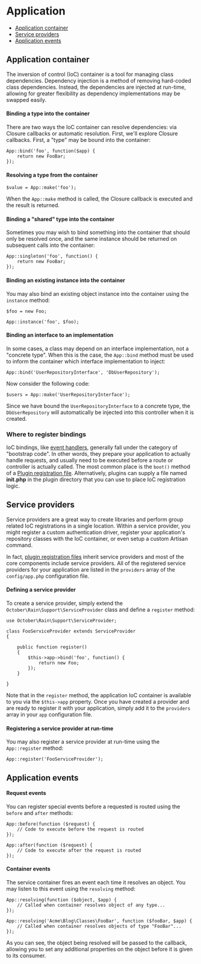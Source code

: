# Application

- [Application container](#app-container)
- [Service providers](#service-providers)
- [Application events](#application-events)

<a name="app-container"></a>
## Application container

The inversion of control (IoC) container is a tool for managing class dependencies. Dependency injection is a method of removing hard-coded class dependencies. Instead, the dependencies are injected at run-time, allowing for greater flexibility as dependency implementations may be swapped easily.

#### Binding a type into the container

There are two ways the IoC container can resolve dependencies: via Closure callbacks or automatic resolution. First, we'll explore Closure callbacks. First, a "type" may be bound into the container:

    App::bind('foo', function($app) {
        return new FooBar;
    });

#### Resolving a type from the container

    $value = App::make('foo');

When the `App::make` method is called, the Closure callback is executed and the result is returned.

#### Binding a "shared" type into the container

Sometimes you may wish to bind something into the container that should only be resolved once, and the same instance should be returned on subsequent calls into the container:

    App::singleton('foo', function() {
        return new FooBar;
    });

#### Binding an existing instance into the container

You may also bind an existing object instance into the container using the `instance` method:

    $foo = new Foo;

    App::instance('foo', $foo);

#### Binding an interface to an implementation

In some cases, a class may depend on an interface implementation, not a "concrete type". When this is the case, the `App::bind` method must be used to inform the container which interface implementation to inject:

    App::bind('UserRepositoryInterface', 'DbUserRepository');

Now consider the following code:

    $users = App::make('UserRepositoryInterface');

Since we have bound the `UserRepositoryInterface` to a concrete type, the `DbUserRepository` will automatically be injected into this controller when it is created.

<a name="where-to-register"></a>
### Where to register bindings

IoC bindings, like [event handlers](events), generally fall under the category of "bootstrap code". In other words, they prepare your application to actually handle requests, and usually need to be executed before a route or controller is actually called. The most common place is the `boot()` method of a [Plugin registration file](../plugin/registration#registration-methods). Alternatively, plugins can supply a file named **init.php** in the plugin directory that you can use to place IoC registration logic.

<a name="service-providers"></a>
## Service providers

Service providers are a great way to create libraries and perform group related IoC registrations in a single location. Within a service provider, you might register a custom authentication driver, register your application's repository classes with the IoC container, or even setup a custom Artisan command.

In fact, [plugin registration files](../plugin/registration) inherit service providers and most of the core components include service providers. All of the registered service providers for your application are listed in the `providers` array of the `config/app.php` configuration file.

#### Defining a service provider

To create a service provider, simply extend the `October\Rain\Support\ServiceProvider` class and define a `register` method:

    use October\Rain\Support\ServiceProvider;

    class FooServiceProvider extends ServiceProvider
    {

        public function register()
        {
            $this->app->bind('foo', function() {
                return new Foo;
            });
        }

    }

Note that in the `register` method, the application IoC container is available to you via the `$this->app` property. Once you have created a provider and are ready to register it with your application, simply add it to the `providers` array in your `app` configuration file.

#### Registering a service provider at run-time

You may also register a service provider at run-time using the `App::register` method:

    App::register('FooServiceProvider');

<a name="application-events"></a>
## Application events

#### Request events

You can register special events before a requested is routed using the `before` and `after` methods:

    App::before(function ($request) {
        // Code to execute before the request is routed
    });

    App::after(function ($request) {
        // Code to execute after the request is routed
    });

#### Container events

The service container fires an event each time it resolves an object. You may listen to this event using the `resolving` method:

    App::resolving(function ($object, $app) {
        // Called when container resolves object of any type...
    });

    App::resolving('Acme\Blog\Classes\FooBar', function ($fooBar, $app) {
        // Called when container resolves objects of type "FooBar"...
    });

As you can see, the object being resolved will be passed to the callback, allowing you to set any additional properties on the object before it is given to its consumer.
